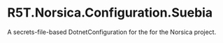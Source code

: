 # R5T.Norsica.Configuration.Suebia
A secrets-file-based DotnetConfiguration for the for the Norsica project.
